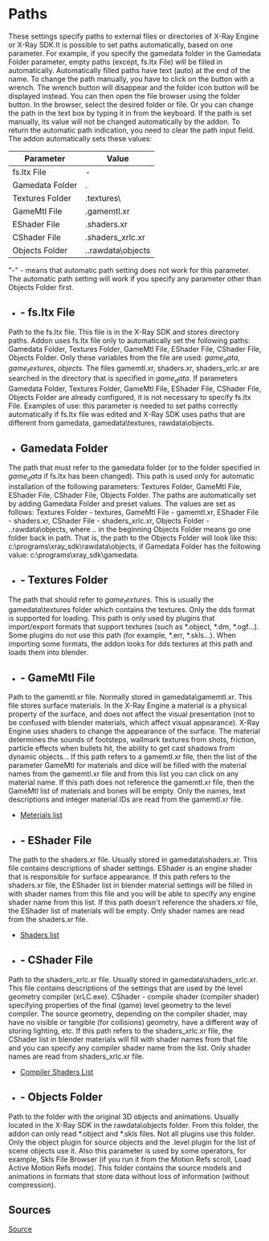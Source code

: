# Paths

These settings specify paths to external files or directories of X-Ray Engine or X-Ray SDK.It is possible to set paths automatically, based on one parameter. For example, if you specify the gamedata folder in the Gamedata Folder parameter, empty paths (except, fs.ltx File) will be filled in automatically. Automatically filled paths have text (auto) at the end of the name. To change the path manually, you have to click on the button with a wrench. The wrench button will disappear and the folder icon button will be displayed instead. You can then open the file browser using the folder button. In the browser, select the desired folder or file. Or you can change the path in the text box by typing it in from the keyboard. If the path is set manually, its value will not be changed automatically by the addon. To return the automatic path indication, you need to clear the path input field.
The addon automatically sets these values:

| Parameter | Value |
---|---|
| fs.ltx File | - |
| Gamedata Folder | . |
| Textures Folder | .textures\ |
| GameMtl File | .gamemtl.xr |
| EShader File | .shaders.xr |
| CShader File | .shaders_xrlc.xr |
| Objects Folder | ..rawdata\objects |

"-" - means that automatic path setting does not work for this parameter. The automatic path setting will work if you specify any parameter other than Objects Folder first.

- ## - fs.ltx File
Path to the fs.ltx file. This file is in the X-Ray SDK and stores directory paths. Addon uses fs.ltx file only to automatically set the following paths: Gamedata Folder, Textures Folder, GameMtl File, EShader File, CShader File, Objects Folder. Only these variables from the file are used: $game_data$, $game_textures$, $objects$. The files gamemtl.xr, shaders.xr, shaders_xrlc.xr are searched in the directory that is specified in $game_data$. If parameters Gamedata Folder, Textures Folder, GameMtl File, EShader File, CShader File, Objects Folder are already configured, it is not necessary to specify fs.ltx File.
Examples of use: this parameter is needed to set paths correctly automatically if fs.ltx file was edited and X-Ray SDK uses paths that are different from gamedata, gamedata\textures, rawdata\objects.

- ## Gamedata Folder
The path that must refer to the gamedata folder (or to the folder specified in $game_data$ if fs.ltx has been changed). This path is used only for automatic installation of the following parameters: Textures Folder, GameMtl File, EShader File, CShader File, Objects Folder. The paths are automatically set by adding Gamedata Folder and preset values. The values are set as follows: Textures Folder - textures, GameMtl File - gamemtl.xr, EShader File - shaders.xr, CShader File - shaders_xrlc.xr, Objects Folder - ..rawdata\objects, where .. in the beginning Objects Folder means go one folder back in path. That is, the path to the Objects Folder will look like this: c:\programs\xray_sdk\rawdata\objects\, if Gamedata Folder has the following value: c:\programs\xray_sdk\gamedata\.

- ## - Textures Folder
The path that should refer to $game_textures$. This is usually the gamedata\textures folder which contains the textures. Only the dds format is supported for loading. This path is only used by plugins that import/export formats that support textures (such as *.object, *.dm, *.ogf...). Some plugins do not use this path (for example, *.err, *.skls...). When importing some formats, the addon looks for dds textures at this path and loads them into blender.

- ## - GameMtl File
Path to the gamemtl.xr file. Normally stored in gamedata\gamemtl.xr. This file stores surface materials. In the X-Ray Engine a material is a physical property of the surface, and does not affect the visual presentation (not to be confused with blender materials, which affect visual appearance). X-Ray Engine uses shaders to change the appearance of the surface. The material determines the sounds of footsteps, wallmark textures from shots, friction, particle effects when bullets hit, the ability to get cast shadows from dynamic objects... If this path refers to a gamemtl.xr file, then the list of the parameter GameMtl for materials and dice will be filled with the material names from the gamemtl.xr file and from this list you can click on any material name. If this path does not reference the gamemtl.xr file, then the GameMtl list of materials and bones will be empty. Only the names, text descriptions and integer material IDs are read from the gamemtl.xr file.
- [Meterials list](../../main-folders-and-files/shaders-list/materials-list.md)

- ## - EShader File
The path to the shaders.xr file. Usually stored in gamedata\shaders.xr. This file contains descriptions of shader settings. EShader is an engine shader that is responsible for surface appearance. If this path refers to the shaders.xr file, the EShader list in blender material settings will be filled in with shader names from this file and you will be able to specify any engine shader name from this list. If this path doesn't reference the shaders.xr file, the EShader list of materials will be empty. Only shader names are read from the shaders.xr file.
- [Shaders list](../../main-folders-and-files/shaders-list/shaders-list.md)

- ## - CShader File
Path to the shaders_xrlc.xr file. Usually stored in gamedata\shaders_xrlc.xr. This file contains descriptions of the settings that are used by the level geometry compiler (xrLC.exe). CShader - compile shader (compiler shader) specifying properties of the final (game) level geometry to the level compiler. The source geometry, depending on the compiler shader, may have no visible or tangible (for collisions) geometry, have a different way of storing lighting, etc. If this path refers to the shaders_xrlc.xr file, the CShader list in blender materials will fill with shader names from that file and you can specify any compiler shader name from the list. Only shader names are read from shaders_xrlc.xr file.
- [Compiler Shaders List](../../main-folders-and-files/shaders-list/compiler-shaders-list.md)

- ## - Objects Folder
Path to the folder with the original 3D objects and animations. Usually located in the X-Ray SDK in the rawdata\objects folder. From this folder, the addon can only read *.object and *.skls files. Not all plugins use this folder. Only the object plugin for source objects and the .level plugin for the list of scene objects use it. Also this parameter is used by some operators, for example, Skls File Browser (if you run it from the Motion Refs scroll, Load Active Motion Refs mode). This folder contains the source models and animations in formats that store data without loss of information (without compression).

## Sources
[Source](https://github.com/PavelBlend/blender-xray/wiki/Preferences)